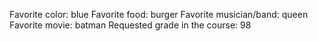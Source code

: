 Favorite color: blue
Favorite food: burger
Favorite musician/band: queen
Favorite movie: batman
Requested grade in the course: 98

